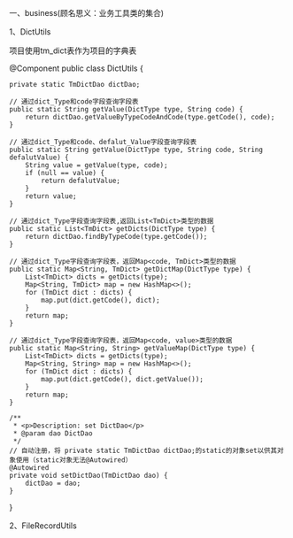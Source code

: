 一、business(顾名思义：业务工具类的集合)

1、DictUtils

项目使用tm_dict表作为项目的字典表

@Component
public class DictUtils {

    private static TmDictDao dictDao;

    // 通过dict_Type和code字段查询字段表
    public static String getValue(DictType type, String code) {
        return dictDao.getValueByTypeCodeAndCode(type.getCode(), code);
    }

    // 通过dict_Type和code、defalut_Value字段查询字段表
    public static String getValue(DictType type, String code, String defalutValue) {
        String value = getValue(type, code);
        if (null == value) {
            return defalutValue;
        }
        return value;
    }

    // 通过dict_Type字段查询字段表,返回List<TmDict>类型的数据
    public static List<TmDict> getDicts(DictType type) {
        return dictDao.findByTypeCode(type.getCode());
    }

    // 通过dict_Type字段查询字段表，返回Map<code, TmDict>类型的数据
    public static Map<String, TmDict> getDictMap(DictType type) {
        List<TmDict> dicts = getDicts(type);
        Map<String, TmDict> map = new HashMap<>();
        for (TmDict dict : dicts) {
            map.put(dict.getCode(), dict);
        }
        return map;
    }

    // 通过dict_Type字段查询字段表，返回Map<code, value>类型的数据
    public static Map<String, String> getValueMap(DictType type) {
        List<TmDict> dicts = getDicts(type);
        Map<String, String> map = new HashMap<>();
        for (TmDict dict : dicts) {
            map.put(dict.getCode(), dict.getValue());
        }
        return map;
    }

    /**
     * <p>Description: set DictDao</p>
     * @param dao DictDao
     */
    // 自动注册，将 private static TmDictDao dictDao;的static的对象set以供其对象使用（static对象无法@Autowired）
    @Autowired
    private void setDictDao(TmDictDao dao) {
        dictDao = dao;
    }
}

2、FileRecordUtils


